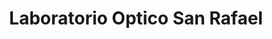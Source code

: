 ---
title: "Laboratorio Optico San Rafael"
url: /bogota-d-c/laboratorio-optico-san-rafael/
shop: óptico
---